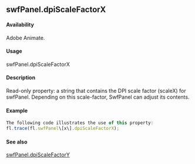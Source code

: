 ## swfPanel.dpiScaleFactorX

#### Availability

Adobe Animate.

#### Usage

swfPanel.dpiScaleFactorX

#### Description

Read-only property: a string that contains the DPI scale factor (scaleX) for swfPanel. Depending on this scale-factor, SwfPanel can adjust its contents.

#### Example

```javascript
The following code illustrates the use of this property:
fl.trace(fl.swfPanel\[x\].dpiScaleFactorX);

```
#### See also

[swfPanel.dpiScaleFactorY](#!AdobeDocs/developers-animatesdk-docs/test/swfPanel_object/swfPane2.md)

<span id="swfPanel.dpiScaleFactorY" class="anchor"></span>
